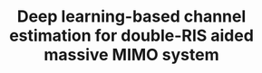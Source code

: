 ---
authors:
  - name: Mengbing Liu
    url: https://scholar.google.com/citations?user=ABMEJV8AAAAJ&hl=en
  - name: Xin Li
    url: https://lixin.ai/
  - name: Boyu Ning
  - name: Chongwen Huang
  - name: Sumei Sun
  - name: Chau Yuen
    url: https://blogs.ntu.edu.sg/chau-yuen/
published_place: IEEE Wireless Communications Letters (WCL)
published_year: 2022
paper_id: "qjMakFHDy7sC"
title: Deep learning-based channel estimation for double-RIS aided massive MIMO system
slug: deep-learning-based-channel-estimation-for-double-RIS-aided-massive-MIMO-system
featured: true
bibtex:
  |-
    @article{liu2022deep,
      title={Deep learning-based channel estimation for double-RIS aided massive MIMO system},
      author={Liu, Mengbing and Li, Xin and Ning, Boyu and Huang, Chongwen and Sun, Sumei and Yuen, Chau},
      journal={IEEE Wireless Communications Letters},
      volume={12},
      number={1},
      pages={70--74},
      year={2022},
      publisher={IEEE}
    }
homepage: https://arxiv.org/pdf/2210.12447.pdf
links:
  - name: PDF
    url: https://arxiv.org/pdf/2210.12447.pdf
  - name: arXiv
    url: https://arxiv.org/pdf/2210.12447.pdf
---